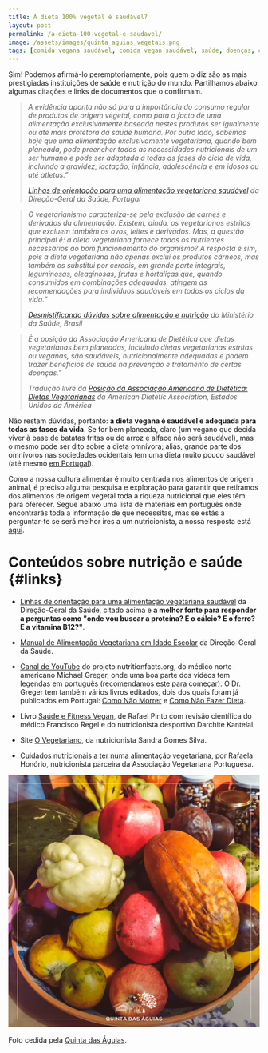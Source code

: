 ```yaml
---
title: A dieta 100% vegetal é saudável?
layout: post
permalink: /a-dieta-100-vegetal-e-saudavel/
image: /assets/images/quinta_aguias_vegetais.png
tags: [comida vegana saudável, comida vegan saudável, saúde, doenças, carências, vitaminas, proteína, nutrição]
---
```


Sim! Podemos afirmá-lo peremptoriamente, pois quem o diz são as mais prestigiadas instituições de saúde e nutrição do mundo. Partilhamos abaixo algumas citações e links de documentos que o confirmam.

<blockquote>
  <p>
    <em>A evidência aponta não só para a importância do consumo regular de produtos de origem vegetal, como para o facto de uma alimentação exclusivamente baseada nestes produtos ser igualmente ou até mais protetora da saúde humana. Por outro lado, sabemos hoje que uma alimentação exclusivamente vegetariana, quando bem planeada, pode preencher todas as necessidades nutricionais de um ser humano e pode ser adaptada a todas as fases do ciclo de vida, incluindo a gravidez, lactação, infância, adolescência e em idosos ou até atletas.&#8221;</em>
  </p>
  
  <cite><a href="https://nutrimento.pt/activeapp/wp-content/uploads/2015/07/Linhas-de-Orienta%c3%a7%c3%a3o-para-uma-Alimenta%c3%a7%c3%a3o-Vegetariana-Saud%c3%a1vel.pdf">Linhas de orientação para uma alimentação vegetariana saudável</a> da Direção-Geral da Saúde, Portugal</cite>
</blockquote>

<blockquote>
  <p>
    <em>O vegetarianismo caracteriza-se pela exclusão de carnes e derivados da alimentação. Existem, ainda, os vegetarianos estritos que excluem também os ovos, leites e derivados. Mas, a questão principal é: a dieta vegetariana fornece todos os nutrientes necessários ao bom funcionamento do organismo? A resposta é sim, pois a dieta vegetariana não apenas exclui os produtos cárneos, mas também os substitui por cereais, em grande parte integrais, leguminosas, oleaginosas, frutas e hortaliças que, quando consumidos em combinações adequadas, atingem as recomendações para indivíduos saudáveis em todos os ciclos da vida.&#8221;</em>
  </p>
  
  <cite><a href="https://bvsms.saude.gov.br/bvs/publicacoes/desmistificando_duvidas_sobre_alimenta%C3%A7%C3%A3o_nutricao.pdf">Desmistificando dúvidas sobre alimentação e nutrição</a> do Ministério da Saúde, Brasil</cite>
</blockquote>

<blockquote>
  <p>
    <em>É a posição da Associação Americana de Dietética que dietas vegetarianas bem planeadas, incluindo dietas vegetarianas estritas ou veganas, são saudáveis, nutricionalmente adequadas e podem trazer benefícios de saúde na prevenção e tratamento de certas doenças.&#8221;</em>
  </p>
  
  <cite>Tradução livre da <a href="https://www.sciencedirect.com/science/article/abs/pii/S0002822309007007">Posição da Associação Americana de Dietética: Dietas Vegetarianas</a> da American Dietetic Association, Estados Unidos da América</cite>
</blockquote>

Não restam dúvidas, portanto: **a dieta vegana é saudável e adequada para todas as fases da vida**. Se for bem planeada, claro (um vegano que decida viver à base de batatas fritas ou de arroz e alface não será saudável), mas o mesmo pode ser dito sobre a dieta omnívora; aliás, grande parte dos omnívoros nas sociedades ocidentais tem uma dieta muito pouco saudável (até mesmo <a href="https://www.publico.pt/2017/03/16/sociedade/noticia/portugueses-comem-muita-carne-e-abusam-do-acucar-1765365" data-type="URL" data-id="https://www.publico.pt/2017/03/16/sociedade/noticia/portugueses-comem-muita-carne-e-abusam-do-acucar-1765365">em Portugal</a>).

Como a nossa cultura alimentar é muito centrada nos alimentos de origem animal, é preciso alguma pesquisa e exploração para garantir que retiramos dos alimentos de origem vegetal toda a riqueza nutricional que eles têm para oferecer. Segue abaixo uma lista de materiais em português onde encontrarás toda a informação de que necessitas, mas se estás a perguntar-te se será melhor ires a um nutricionista, a nossa resposta está [aqui](/ao-tornar-me-vegano-preciso-de-ir-a-um-nutricionista/).

# Conteúdos sobre nutrição e saúde {#links}

* [Linhas de orientação para uma alimentação vegetariana saudável](https://nutrimento.pt/activeapp/wp-content/uploads/2015/07/Linhas-de-Orienta%c3%a7%c3%a3o-para-uma-Alimenta%c3%a7%c3%a3o-Vegetariana-Saud%c3%a1vel.pdf) da Direção-Geral da Saúde, citado acima e **a melhor fonte para responder a perguntas como "onde vou buscar a proteína? E o cálcio? E o ferro? E a vitamina B12?"**.

* [Manual de Alimentação Vegetariana em Idade Escolar](https://nutrimento.pt/activeapp/wp-content/uploads/2016/04/Alimenta%c3%a7%c3%a3o-Vegetariana-em-Idade-Escolar-.pdf) da Direção-Geral da Saúde.

* [Canal de YouTube](https://www.youtube.com/channel/UCddn8dUxYdgJz3Qr5mjADtA) do projeto nutritionfacts.org, do médico norte-americano Michael Greger, onde uma boa parte dos vídeos tem legendas em português (recomendamos [este](https://www.youtube.com/watch?v=30gEiweaAVQ) para começar). O Dr. Greger tem também vários livros editados, dois dos quais foram já publicados em Portugal: [Como Não Morrer](http://luadepapel.pt/pt/saude/como-nao-morrer/) e [Como Não Fazer Dieta](http://luadepapel.pt/pt/saude/como-nao-fazer-dieta/).

* Livro [Saúde e Fitness Vegan](https://www.primebooks.pt/produto/saude-fitness-vegan), de Rafael Pinto com revisão científica do médico Francisco Regel e do nutricionista desportivo Darchite Kantelal.

* Site [O Vegetariano](http://ovegetariano.pt), da nutricionista Sandra Gomes Silva.

* [Cuidados nutricionais a ter numa alimentação vegetariana](https://veggiekit.pt/cuidados-nutricionais-a-ter-numa-alimentacao-vegetariana/), por Rafaela Honório, nutricionista parceira da Associação Vegetariana Portuguesa.

![[Foto de frutas e legumes da Quinta das Águias]](/assets/images/quinta_aguias_vegetais.png "Frutas e legumes da Quinta das Águias")
<div class="img-caption">Foto cedida pela <a href="https://www.facebook.com/associacaoquintadasaguias/photos/2578403615585394">Quinta das Águias</a>.</div>
